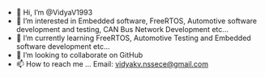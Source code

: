 - 👋 Hi, I’m @VidyaV1993
- 👀 I’m interested in Embedded software, FreeRTOS, Automotive software development and testing, CAN Bus Network Development etc...
- 🌱 I’m currently learning FreeRTOS, Automotive Testing and Embedded software development etc...
- 💞️ I’m looking to collaborate on GitHub
- 📫 How to reach me ... Email: vidyakv.nssece@gmail.com

<!---
VidyaV1993/VidyaV1993 is a ✨ special ✨ repository because its `README.md` (this file) appears on your GitHub profile.
You can click the Preview link to take a look at your changes.
--->
